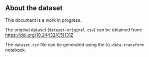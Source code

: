 ## About the dataset

This document is a work in progress.

The original dataset (`dataset-original.csv`) can be obtained from: https://doi.org/10.24432/C5H31Z

The `dataset.csv` file can be generated using the `01-data-transform` notebook.

